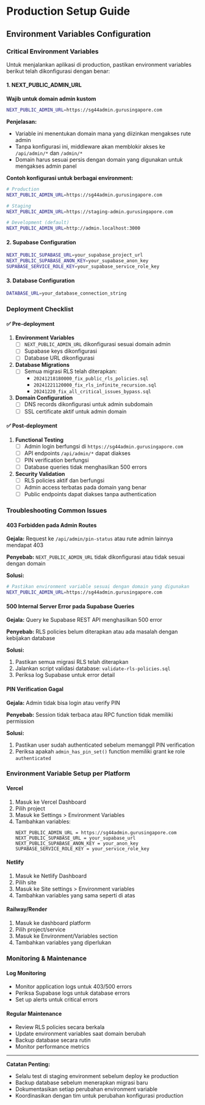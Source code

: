 # Production Setup Guide

## Environment Variables Configuration

### Critical Environment Variables

Untuk menjalankan aplikasi di production, pastikan environment variables berikut telah dikonfigurasi dengan benar:

#### 1. NEXT_PUBLIC_ADMIN_URL

**Wajib untuk domain admin kustom**

```bash
NEXT_PUBLIC_ADMIN_URL=https://sg44admin.gurusingapore.com
```

**Penjelasan:**
- Variable ini menentukan domain mana yang diizinkan mengakses rute admin
- Tanpa konfigurasi ini, middleware akan memblokir akses ke `/api/admin/*` dan `/admin/*`
- Domain harus sesuai persis dengan domain yang digunakan untuk mengakses admin panel

**Contoh konfigurasi untuk berbagai environment:**

```bash
# Production
NEXT_PUBLIC_ADMIN_URL=https://sg44admin.gurusingapore.com

# Staging
NEXT_PUBLIC_ADMIN_URL=https://staging-admin.gurusingapore.com

# Development (default)
NEXT_PUBLIC_ADMIN_URL=http://admin.localhost:3000
```

#### 2. Supabase Configuration

```bash
NEXT_PUBLIC_SUPABASE_URL=your_supabase_project_url
NEXT_PUBLIC_SUPABASE_ANON_KEY=your_supabase_anon_key
SUPABASE_SERVICE_ROLE_KEY=your_supabase_service_role_key
```

#### 3. Database Configuration

```bash
DATABASE_URL=your_database_connection_string
```

### Deployment Checklist

#### ✅ Pre-deployment

1. **Environment Variables**
   - [ ] `NEXT_PUBLIC_ADMIN_URL` dikonfigurasi sesuai domain admin
   - [ ] Supabase keys dikonfigurasi
   - [ ] Database URL dikonfigurasi

2. **Database Migrations**
   - [ ] Semua migrasi RLS telah diterapkan:
     - `20241218180000_fix_public_rls_policies.sql`
     - `20241221120000_fix_rls_infinite_recursion.sql` 
     - `20241220_fix_all_critical_issues_bypass.sql`

3. **Domain Configuration**
   - [ ] DNS records dikonfigurasi untuk admin subdomain
   - [ ] SSL certificate aktif untuk admin domain

#### ✅ Post-deployment

1. **Functional Testing**
   - [ ] Admin login berfungsi di `https://sg44admin.gurusingapore.com`
   - [ ] API endpoints `/api/admin/*` dapat diakses
   - [ ] PIN verification berfungsi
   - [ ] Database queries tidak menghasilkan 500 errors

2. **Security Validation**
   - [ ] RLS policies aktif dan berfungsi
   - [ ] Admin access terbatas pada domain yang benar
   - [ ] Public endpoints dapat diakses tanpa authentication

### Troubleshooting Common Issues

#### 403 Forbidden pada Admin Routes

**Gejala:** Request ke `/api/admin/pin-status` atau rute admin lainnya mendapat 403

**Penyebab:** `NEXT_PUBLIC_ADMIN_URL` tidak dikonfigurasi atau tidak sesuai dengan domain

**Solusi:**
```bash
# Pastikan environment variable sesuai dengan domain yang digunakan
NEXT_PUBLIC_ADMIN_URL=https://sg44admin.gurusingapore.com
```

#### 500 Internal Server Error pada Supabase Queries

**Gejala:** Query ke Supabase REST API menghasilkan 500 error

**Penyebab:** RLS policies belum diterapkan atau ada masalah dengan kebijakan database

**Solusi:**
1. Pastikan semua migrasi RLS telah diterapkan
2. Jalankan script validasi database: `validate-rls-policies.sql`
3. Periksa log Supabase untuk error detail

#### PIN Verification Gagal

**Gejala:** Admin tidak bisa login atau verify PIN

**Penyebab:** Session tidak terbaca atau RPC function tidak memiliki permission

**Solusi:**
1. Pastikan user sudah authenticated sebelum memanggil PIN verification
2. Periksa apakah `admin_has_pin_set()` function memiliki grant ke role `authenticated`

### Environment Variable Setup per Platform

#### Vercel

1. Masuk ke Vercel Dashboard
2. Pilih project
3. Masuk ke Settings > Environment Variables
4. Tambahkan variables:
   ```
   NEXT_PUBLIC_ADMIN_URL = https://sg44admin.gurusingapore.com
   NEXT_PUBLIC_SUPABASE_URL = your_supabase_url
   NEXT_PUBLIC_SUPABASE_ANON_KEY = your_anon_key
   SUPABASE_SERVICE_ROLE_KEY = your_service_role_key
   ```

#### Netlify

1. Masuk ke Netlify Dashboard
2. Pilih site
3. Masuk ke Site settings > Environment variables
4. Tambahkan variables yang sama seperti di atas

#### Railway/Render

1. Masuk ke dashboard platform
2. Pilih project/service
3. Masuk ke Environment/Variables section
4. Tambahkan variables yang diperlukan

### Monitoring & Maintenance

#### Log Monitoring

- Monitor application logs untuk 403/500 errors
- Periksa Supabase logs untuk database errors
- Set up alerts untuk critical errors

#### Regular Maintenance

- Review RLS policies secara berkala
- Update environment variables saat domain berubah
- Backup database secara rutin
- Monitor performance metrics

---

**Catatan Penting:**
- Selalu test di staging environment sebelum deploy ke production
- Backup database sebelum menerapkan migrasi baru
- Dokumentasikan setiap perubahan environment variable
- Koordinasikan dengan tim untuk perubahan konfigurasi production